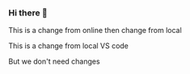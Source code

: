 ### Hi there 👋

This is a change from online then change from local

This is a change from local VS code

But we don't need changes